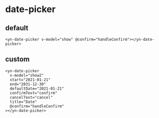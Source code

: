 <demo-mobile location="https://ui.dullar.xyz/earth/#/datePicker"></demo-mobile>
# date-picker

## default
```vue
<yn-date-picker v-model="show" @confirm="handleConfirm"></yn-date-picker>
```
## custom
```vue
<yn-date-picker
  v-model="show2"
  start="2021-01-21"
  end="2031-12-30"
  defaultDate="2021-01-21"
  confirmText="confirm"
  cancelText="cancel"
  title="Date"
  @confirm="handleConfirm"
></yn-date-picker>
```